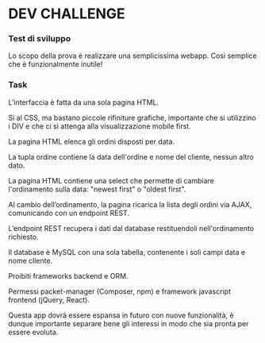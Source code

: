 DEV CHALLENGE
===============================

### Test di sviluppo

Lo scopo della prova è realizzare una semplicissima webapp. Così semplice che è funzionalmente inutile!

### Task

L’interfaccia è fatta da una sola pagina HTML.

Sì al CSS, ma bastano piccole rifiniture grafiche, importante che si utilizzino i DIV e che ci si attenga alla visualizzazione mobile first.

La pagina HTML elenca gli ordini disposti per data.

La tupla ordine contiene la data dell'ordine e nome del cliente, nessun altro dato.

La pagina HTML contiene una select che permette di cambiare l'ordinamento sulla data: "newest first" o "oldest first".

Al cambio dell’ordinamento, la pagina ricarica la lista degli ordini via AJAX, comunicando con un endpoint REST.

L’endpoint REST recupera i dati dal database restituendoli nell'ordinamento richiesto.

Il database è MySQL con una sola tabella, contenente i soli campi data e nome cliente.

Proibiti frameworks backend e ORM.

Permessi packet-manager (Composer, npm) e framework javascript frontend (jQuery, React).

Questa app dovrà essere espansa in futuro con nuove funzionalità, è dunque importante separare bene gli interessi in modo che sia pronta per essere evoluta.
